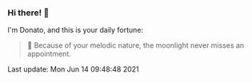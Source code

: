 ### Hi there! 👋 

I'm Donato, and this is your daily fortune:

> 🥠 Because of your melodic nature, the moonlight never misses an appointment.

Last update: Mon Jun 14 09:48:48 2021